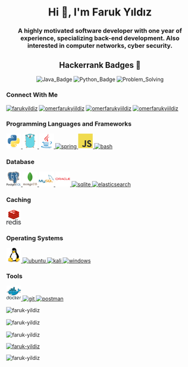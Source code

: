 <h1 align="center">Hi 👋, I'm Faruk Yıldız</h1>
<h3 align="center">A highly motivated software developer with one year of experience, specializing back-end development. Also interested in computer networks, cyber security.</h3>

<h2 align="center">Hackerrank Badges 💪</h2>
<div align="center">
<img src="https://hrcdn.net/fcore/assets/generated-badges/java_level_3_stars_5_linkedin-76cbc0ca6b.png" alt="Java_Badge" width="200" display="inline"/>
<img src="https://hrcdn.net/fcore/assets/generated-badges/python_level_3_stars_5_linkedin-f25f994a6e.png" alt="Python_Badge" width="200"/>
<img src="https://hrcdn.net/fcore/assets/generated-badges/problem-solving_level_3_stars_5_linkedin-87839cf294.png" alt="Problem_Solving" width="200"/>
</div>


<h3 align="left">Connect With Me</h3>
<p align="left">
<a href="https://linkedin.com/in/farukyildiz" target="blank"><img align="center" src="https://raw.githubusercontent.com/rahuldkjain/github-profile-readme-generator/master/src/images/icons/Social/linked-in-alt.svg" alt="farukyildiz" height="30" width="40" /></a>
<a href="mailto:omerfarukyiildiz@gmail.com" target="blank"><img align="center" src="https://upload.wikimedia.org/wikipedia/commons/thumb/7/7e/Gmail_icon_%282020%29.svg/1024px-Gmail_icon_%282020%29.svg.png" alt="omerfarukyiildiz" height="30" width="40" /></a>
<a href="https://www.hackerrank.com/omerfarukyiildiz" target="blank"><img align="center" src="https://raw.githubusercontent.com/rahuldkjain/github-profile-readme-generator/master/src/images/icons/Social/hackerrank.svg" alt="omerfarukyiildiz" height="30" width="40" /></a>
<a href="https://tryhackme.com/p/farukyildiz" target="blank"><img align="center" src="https://onurgule.com.tr/wp-content/uploads/2021/07/THMlogo.png" alt="omerfarukyiildiz" height="30" /></a>
</p>

<h3 align="left">Programming Languages and Frameworks</h3>
<p align="left"> 
<a href="https://www.python.org" target="_blank" rel="noreferrer"> 
<img src="https://raw.githubusercontent.com/devicons/devicon/master/icons/python/python-original.svg" alt="python" width="40" height="40"/> 
</a>
<a href="https://golang.org" target="_blank" rel="noreferrer"> 
<img src="https://raw.githubusercontent.com/devicons/devicon/master/icons/go/go-original.svg" alt="go" width="40" height="40"/> 
</a>
<a href="https://www.java.com" target="_blank" rel="noreferrer"> 
<img src="https://raw.githubusercontent.com/devicons/devicon/master/icons/java/java-original.svg" alt="java" width="40" height="40"/>
</a>
<a href="https://spring.io/" target="_blank" rel="noreferrer"> 
<img src="https://www.vectorlogo.zone/logos/springio/springio-icon.svg" alt="spring" width="40" height="40"/> 
</a>
<a href="https://developer.mozilla.org/en-US/docs/Web/JavaScript" target="_blank" rel="noreferrer"> 
<img src="https://raw.githubusercontent.com/devicons/devicon/master/icons/javascript/javascript-original.svg" alt="javascript" width="40" height="40"/> 
</a> 
<a href="https://www.gnu.org/software/bash/" target="_blank" rel="noreferrer"> 
<img src="https://www.vectorlogo.zone/logos/gnu_bash/gnu_bash-icon.svg" alt="bash" width="40" height="40"/> 
</a>
</p>
<h3 align="left">Database</h3>
<p align="left">
<a href="https://www.postgresql.org" target="_blank" rel="noreferrer"> 
<img src="https://raw.githubusercontent.com/devicons/devicon/master/icons/postgresql/postgresql-original-wordmark.svg" alt="postgresql" width="40" height="40"/> 
</a>
<a href="https://www.mongodb.com/" target="_blank" rel="noreferrer"> 
<img src="https://raw.githubusercontent.com/devicons/devicon/master/icons/mongodb/mongodb-original-wordmark.svg" alt="mongodb" width="40" height="40"/> 
</a> 
<a href="https://www.mysql.com/" target="_blank" rel="noreferrer"> 
<img src="https://raw.githubusercontent.com/devicons/devicon/master/icons/mysql/mysql-original-wordmark.svg" alt="mysql" width="40" height="40"/> 
</a> 
<a href="https://www.oracle.com/" target="_blank" rel="noreferrer"> 
<img src="https://raw.githubusercontent.com/devicons/devicon/master/icons/oracle/oracle-original.svg" alt="oracle" width="40" height="40"/> 
</a> 
<a href="https://www.sqlite.org/" target="_blank" rel="noreferrer"> 
<img src="https://www.vectorlogo.zone/logos/sqlite/sqlite-icon.svg" alt="sqlite" width="40" height="40"/> 
</a>
<a href="https://www.elastic.co" target="_blank" rel="noreferrer"> 
<img src="https://www.vectorlogo.zone/logos/elastic/elastic-icon.svg" alt="elasticsearch" width="40" height="40"/> 
</a> 
</p>
<h3 align="left">Caching</h3>
<p align="left">
<a href="https://redis.io" target="_blank" rel="noreferrer"> 
<img src="https://raw.githubusercontent.com/devicons/devicon/master/icons/redis/redis-original-wordmark.svg" alt="redis" width="40" height="40"/> 
</a>
</p>
<h3 align="left">Operating Systems</h3>
<p align="left">
<a href="https://www.linux.org/" target="_blank" rel="noreferrer"> 
<img src="https://raw.githubusercontent.com/devicons/devicon/master/icons/linux/linux-original.svg" alt="linux" width="40" height="40"/> 
</a>
<a href="https://ubuntu.com" target="_blank" rel="noreferrer"> 
<img src="https://cdn.iconscout.com/icon/free/png-256/free-ubuntu-17-1175077.png" alt="ubuntu" width="40" height="40"/> 
</a>
<a href="https://www.kali.org/" target="_blank" rel="noreferrer"> 
<img src="https://www.svgrepo.com/show/330767/kalilinux.svg" alt="kali" width="40" height="40"/> 
</a>
<a href="https://www.microsoft.com/" target="_blank" rel="noreferrer"> 
<img src="https://cdn.iconscout.com/icon/free/png-256/free-windows-221-1175066.png" alt="windows" width="40" height="40"/> 
</a>
</p>
<h3 align="left">Tools</h3>
<p align="left">
<a href="https://www.docker.com/" target="_blank" rel="noreferrer"> 
<img src="https://raw.githubusercontent.com/devicons/devicon/master/icons/docker/docker-original-wordmark.svg" alt="docker" width="40" height="40"/> 
</a> 
<a href="https://git-scm.com/" target="_blank" rel="noreferrer"> 
<img src="https://www.vectorlogo.zone/logos/git-scm/git-scm-icon.svg" alt="git" width="40" height="40"/> 
</a>  
<a href="https://postman.com" target="_blank" rel="noreferrer"> 
<img src="https://www.vectorlogo.zone/logos/getpostman/getpostman-icon.svg" alt="postman" width="40" height="40"/> 
</a> 
</p>


<p><img src="https://github-readme-stats.vercel.app/api/top-langs?username=faruk-yildiz&show_icons=true&locale=en&layout=compact" alt="faruk-yildiz" /></p>

<p>
<img align="center" src="https://github-readme-stats.vercel.app/api?username=faruk-yildiz&show_icons=true&locale=en"  alt="faruk-yildiz" />
</p>

<p>
<img align="center" src="https://github-readme-streak-stats.herokuapp.com/?user=faruk-yildiz&" alt="faruk-yildiz" />
</p>

<p align="left"> <a href="https://github.com/ryo-ma/github-profile-trophy"><img src="https://github-profile-trophy.vercel.app/?username=faruk-yildiz" alt="faruk-yildiz" /></a> </p>

<p align="left"><img src="https://komarev.com/ghpvc/?username=faruk-yildiz&label=Profile%20views&color=0e75b6&style=flat" alt="faruk-yildiz" /></p>
